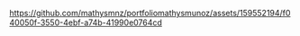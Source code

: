 https://github.com/mathysmnz/portfoliomathysmunoz/assets/159552194/f040050f-3550-4ebf-a74b-41990e0764cd
